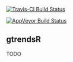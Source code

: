 <!-- README.md is generated from README.Rmd. Please edit that file -->
[![Travis-CI Build Status](https://travis-ci.org/PMassicotte/gtrendsR.svg?branch=master)](https://travis-ci.org/PMassicotte/gtrendsR)

[![AppVeyor Build Status](https://ci.appveyor.com/api/projects/status/github/PMassicotte/gtrendsR?branch=master&svg=true)](https://ci.appveyor.com/project/PMassicotte/gtrendsR)

gtrendsR
--------

TODO
